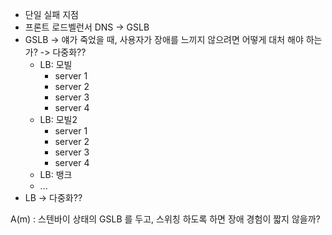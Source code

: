 - 단일 실패 지점
- 프론트 로드벨런서
DNS -> GSLB
- GSLB -> 얘가 죽었을 때, 사용자가 장애를 느끼지 않으려면 어떻게 대처 해야 하는가? -> 다중화?? 
	- LB: 모빌
		- server 1
		- server 2
		- server 3
		- server 4
	- LB: 모빌2
		- server 1
		- server 2
		- server 3
		- server 4
	- LB: 뱅크
	- ...
- LB -> 다중화??

A(m) : 스텐바이 상태의 GSLB 를 두고, 스위칭 하도록 하면 장애 경험이 짧지 않을까?